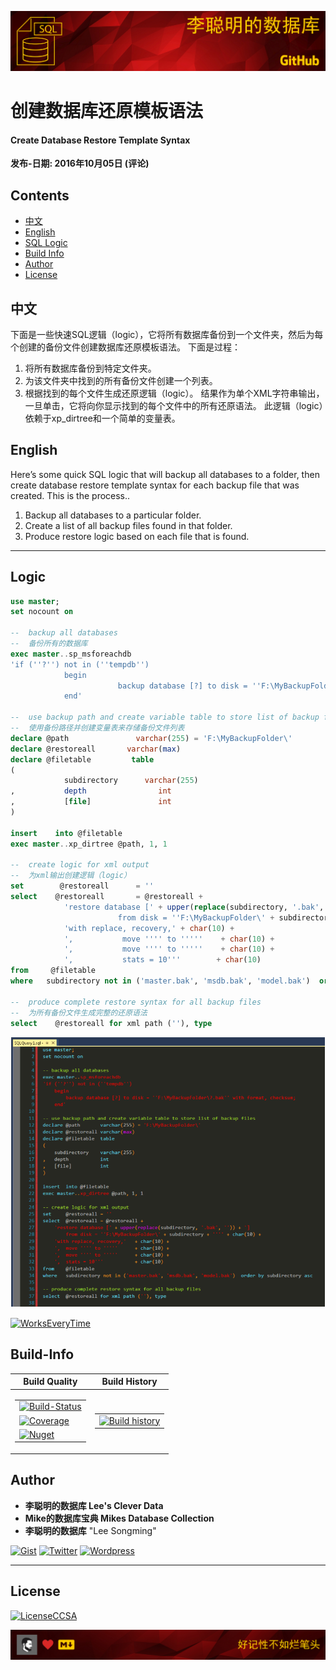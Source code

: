 ![CLEVER DATA GIT REPO](https://raw.githubusercontent.com/LiCongMingDeShujuku/git-resources/master/0-clever-data-github.png "李聪明的数据库")

# 创建数据库还原模板语法
#### Create Database Restore Template Syntax
**发布-日期: 2016年10月05日 (评论)**

## Contents

- [中文](#中文)
- [English](#English)
- [SQL Logic](#Logic)
- [Build Info](#Build-Info)
- [Author](#Author)
- [License](#License) 


## 中文
下面是一些快速SQL逻辑（logic），它将所有数据库备份到一个文件夹，然后为每个创建的备份文件创建数据库还原模板语法。
下面是过程：
1. 将所有数据库备份到特定文件夹。
2. 为该文件夹中找到的所有备份文件创建一个列表。
3. 根据找到的每个文件生成还原逻辑（logic）。
结果作为单个XML字符串输出，一旦单击，它将向你显示找到的每个文件中的所有还原语法。
此逻辑（logic）依赖于xp_dirtree和一个简单的变量表。

## English
Here’s some quick SQL logic that will backup all databases to a folder, then create database restore template syntax for each backup file that was created.
This is the process..
1. Backup all databases to a particular folder.
2. Create a list of all backup files found in that folder.
3. Produce restore logic based on each file that is found.


---
## Logic
```SQL
use master;
set nocount on
 
--	backup all databases
--	备份所有的数据库
exec master..sp_msforeachdb
'if (''?'') not in (''tempdb'')
            begin
                        backup database [?] to disk = ''F:\MyBackupFolder\?.bak'' with format, checksum;
            end'
 
--	use backup path and create variable table to store list of backup files
--	使用备份路径并创建变量表来存储备份文件列表
declare @path               varchar(255) = 'F:\MyBackupFolder\'
declare @restoreall       varchar(max)
declare @filetable         table
(
            subdirectory      varchar(255)
,           depth                int
,           [file]               int
)
 
insert    into @filetable
exec master..xp_dirtree @path, 1, 1
 
--	create logic for xml output
--	为xml输出创建逻辑（logic）
set        @restoreall      = ''
select    @restoreall       = @restoreall + 
            'restore database [' + upper(replace(subdirectory, '.bak', '')) + '] 
                        from disk = ''F:\MyBackupFolder\' + subdirectory + '''' + char(10) + 
            'with replace, recovery,' + char(10) +
            ',           move '''' to '''''    + char(10) +
            ',           move '''' to '''''    + char(10) +
            ',           stats = 10'''        + char(10)
from     @filetable
where   subdirectory not in ('master.bak', 'msdb.bak', 'model.bak')  order by subdirectory asc
 
--	produce complete restore syntax for all backup files
--	为所有备份文件生成完整的还原语法
select    @restoreall for xml path (''), type


```
![#](images/create-database-restore-syntax-template.png?raw=true "#")


[![WorksEveryTime](https://forthebadge.com/images/badges/60-percent-of-the-time-works-every-time.svg)](https://shitday.de/)

## Build-Info

| Build Quality | Build History |
|--|--|
|<table><tr><td>[![Build-Status](https://ci.appveyor.com/api/projects/status/pjxh5g91jpbh7t84?svg?style=flat-square)](#)</td></tr><tr><td>[![Coverage](https://coveralls.io/repos/github/tygerbytes/ResourceFitness/badge.svg?style=flat-square)](#)</td></tr><tr><td>[![Nuget](https://img.shields.io/nuget/v/TW.Resfit.Core.svg?style=flat-square)](#)</td></tr></table>|<table><tr><td>[![Build history](https://buildstats.info/appveyor/chart/tygerbytes/resourcefitness)](#)</td></tr></table>|

## Author

- **李聪明的数据库 Lee's Clever Data**
- **Mike的数据库宝典 Mikes Database Collection**
- **李聪明的数据库** "Lee Songming"

[![Gist](https://img.shields.io/badge/Gist-李聪明的数据库-<COLOR>.svg)](https://gist.github.com/congmingshuju)
[![Twitter](https://img.shields.io/badge/Twitter-mike的数据库宝典-<COLOR>.svg)](https://twitter.com/mikesdatawork?lang=en)
[![Wordpress](https://img.shields.io/badge/Wordpress-mike的数据库宝典-<COLOR>.svg)](https://mikesdatawork.wordpress.com/)

---
## License
[![LicenseCCSA](https://img.shields.io/badge/License-CreativeCommonsSA-<COLOR>.svg)](https://creativecommons.org/share-your-work/licensing-types-examples/)

![Lee Songming](https://raw.githubusercontent.com/LiCongMingDeShujuku/git-resources/master/1-clever-data-github.png "李聪明的数据库")

